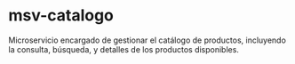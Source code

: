 # msv-catalogo
Microservicio encargado de gestionar el catálogo de productos, incluyendo la consulta, búsqueda, y detalles de los productos disponibles.
